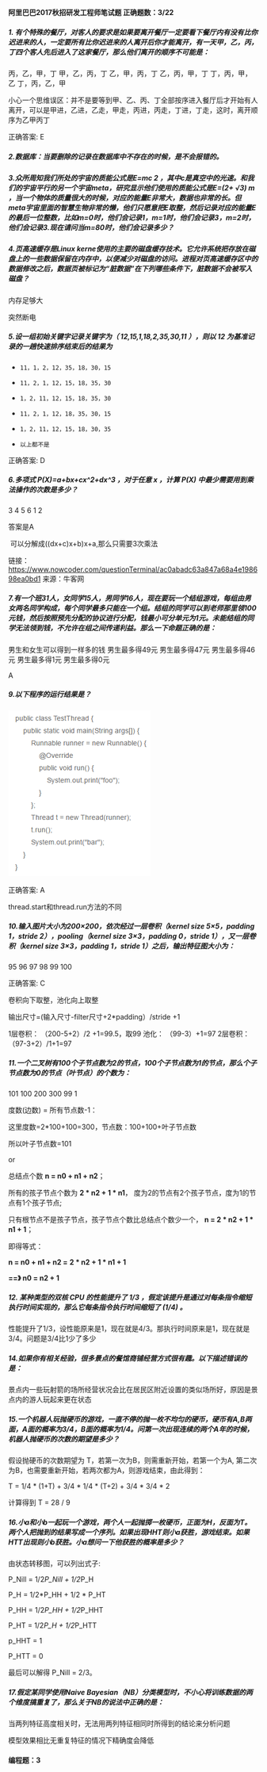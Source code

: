 **阿里巴巴2017秋招研发工程师笔试题 正确题数：3/22**

##### 1. 有个特殊的餐厅，对客人的要求是如果要离开餐厅一定要看下餐厅内有没有比你迟进来的人，一定要所有比你迟进来的人离开后你才能离开，有一天甲，乙，丙，丁四个客人先后进入了这家餐厅，那么他们离开的顺序不可能是：

丙，乙，甲，丁
甲，乙，丙，丁
乙，甲，丙，丁
乙，丙，甲，丁
丁，丙，甲，乙
丁，丙，乙，甲

小心一个思维误区：并不是要等到甲、乙、丙、丁全部按序进入餐厅后才开始有人离开，可以是甲进，乙进，乙走，甲走，丙进，丙走，丁进，丁走，这时，离开顺序为乙甲丙丁

正确答案: E  

##### 2.数据库：当要删除的记录在数据库中不存在的时候，是不会报错的。

##### 3.众所周知我们所处的宇宙的质能公式是E=mc 2 ，其中c是真空中的光速。和我们的宇宙平行的另一个宇宙meta，研究显示他们使用的质能公式是E=(2+ √3) m ，当一个物体的质量很大的时候，对应的能量E非常大，数据也非常的长。但meta宇宙里面的智慧生物非常的懒，他们只愿意把E取整，然后记录对应的能量E的最后一位整数，比如m=0时，他们会记录1，m=1时，他们会记录3，m=2时，他们会记录3.现在请问当m=80时，他们会记录多少？

##### 4.页高速缓存是Linux kerne使用的主要的磁盘缓存技术。它允许系统把存放在磁盘上的一些数据保留在内存中，以便减少对磁盘的访问。进程对页高速缓存区中的数据修改之后，数据页被标记为“脏数据”在下列哪些条件下，脏数据不会被写入磁盘？

内存足够大

突然断电



##### 5.设一组初始关键字记录关键字为（  12,15,1,18,2,35,30,11  ），则以  12  为基准记录的一趟快速排序结束后的结果为

- ```
  11，1，2，12，35，18，30，15
  ```

- ```
  11，2，1，12，15，18，35，30
  ```

- ```
  1，2，11，12，15，18，35，30
  ```

- ```
  11，2，1，12，18，35，30，15
  ```

- ```
  1，2，11，12，15，18，30，35
  ```

- ```
  以上都不是
  ```

正确答案: D  



##### 6.多项式 P(X)=a+bx+cx^2+dx^3 ，对于任意 x ，计算 P(X) 中最少需要用到乘法操作的次数是多少？

3
4
5
6
1
2

答案是A

​    可以分解成((dx+c)x+b)x+a,那么只需要3次乘法

链接：https://www.nowcoder.com/questionTerminal/ac0abadc63a847a68a4e198698ea0bd1
来源：牛客网

##### 7.有一个班31人，女同学15人，男同学16人，现在要玩一个结组游戏，每组由男女两名同学构成，每个同学最多只能在一个组。结组的同学可以到老师那里领100元钱，然后按照预先分配的协议进行分配，钱最小可分单元为1元。未能结组的同学无法领到钱，不允许在组之间传递利益。那么一下命题正确的是：

男生和女生可以得到一样多的钱
男生最多得49元
男生最多得47元
男生最多得46元
男生最多得1元
男生最多得0元

A

##### 9.以下程序的运行结果是？

![img](5918115_1477539264126_C8F72CB9ADDE474B30FDD49816380C02.png)

正确答案: A  

thread.start和thread.run方法的不同

##### 10.输入图片大小为200×200，依次经过一层卷积（kernel size 5×5，padding 1，stride 2），pooling（kernel size 3×3，padding 0，stride 1），又一层卷积（kernel size 3×3，padding 1，stride 1）之后，输出特征图大小为：

95
96
97
98
99
100



正确答案: C

卷积向下取整，池化向上取整

输出尺寸=(输入尺寸-filter尺寸+2*padding）/stride +1

1层卷积：
（200-5+2）/2 +1=99.5，取99
池化：
（99-3）+1=97
2层卷积：
（97-3+2）/1+1=97

##### 11.一个二叉树有100个子节点数为2的节点，100个子节点数为1的节点，那么个子节点数为0的节点（叶节点）的个数为：

101
100
200
300
99
1



度数(边数) = 所有节点数-1：

这里度数=2*100+100=300，节点数：100+100+叶子节点数

所以叶子节点数=101

or

总结点个数 **n = n0 + n1 + n2**；

所有的孩子节点个数为 **2 \* n2  + 1 \* n1**， 度为2的节点有2个孩子节点，度为1的节点有1个孩子节点;

只有根节点不是孩子节点，孩子节点个数比总结点个数少一个， **n  = 2 \* n2 + 1 \* n1 + 1**；

即得等式：

  **n = n0 + n1 + n2 =** **2 \* n2 + 1 \* n1 + 1**

  **==》 n0 = n2 + 1**

##### 12. 某种类型的双核 CPU 的性能提升了 1/3 ，假定该提升是通过对每条指令缩短执行时间实现的，那么它每条指令执行时间缩短了 (1/4) 。

性能提升了1/3，设性能原来是1，现在就是4/3。那执行时间原来是1，现在就是3/4。问题是3/4比1少了多少

##### 14.如果你有相关经验，很多景点的餐馆商铺经营方式很有趣。以下描述错误的是：

景点内一些玩射箭的场所经营状况会比在居民区附近设置的类似场所好，原因是景点内的游人玩起来更在状态

##### 15.一个机器人玩抛硬币的游戏，一直不停的抛一枚不均匀的硬币，硬币有A,B两面，A面的概率为3/4，B面的概率为1/4。问第一次出现连续的两个A年的时候，机器人抛硬币的次数的期望是多少？

假设抛硬币的次数期望为 T，若第一次为B，则需重新开始，若第一个为A, 第二次为B，也需要重新开始，若两次都为A，则游戏结束，由此得到：

T = 1/4 * (1+T) + 3/4 * 1/4 * (T+2) + 3/4 * 3/4 * 2

计算得到 T = 28 / 9

##### 16.小a和小b一起玩一个游戏，两个人一起抛掷一枚硬币，正面为H，反面为T。两个人把抛到的结果写成一个序列。如果出现HHT则小a获胜，游戏结束。如果HTT出现则小b获胜。小a想问一下他获胜的概率是多少？

由状态转移图，可以列出式子:

P_Nill = 1/2*P_Nill + 1/2*P_H

P_H = 1/2*P_HH + 1/2 * P_HT

P_HH = 1/2*P_HH + 1/2*P_HHT

P_HT = 1/2*P_H + 1/2*P_HTT

p_HHT = 1

P_HTT = 0

最后可以解得 P_Nill = 2/3。

##### 17.假定某同学使用Naive Bayesian（NB）分类模型时，不小心将训练数据的两个维度搞重复了，那么关于NB的说法中正确的是：

当两列特征高度相关时，无法用两列特征相同时所得到的结论来分析问题

模型效果相比无重复特征的情况下精确度会降低

#### 编程题：3

